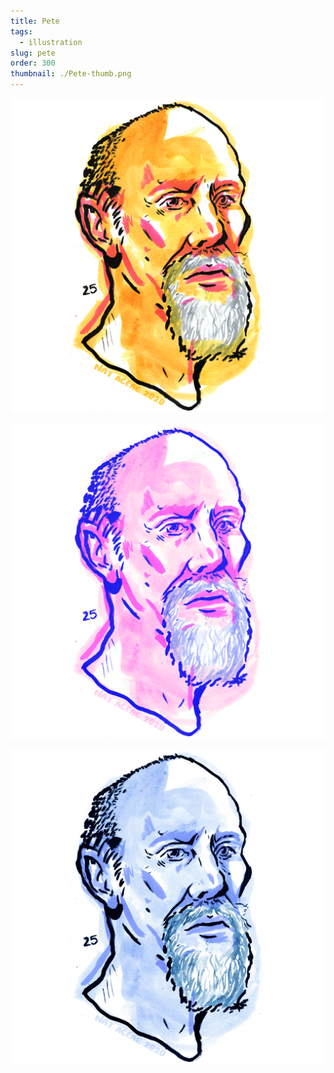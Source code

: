 ```yaml
---
title: Pete
tags:
  - illustration
slug: pete
order: 300
thumbnail: ./Pete-thumb.png
---
```

![](Pete1.png)

![](Pete2.png)

![](Pete3.png)


